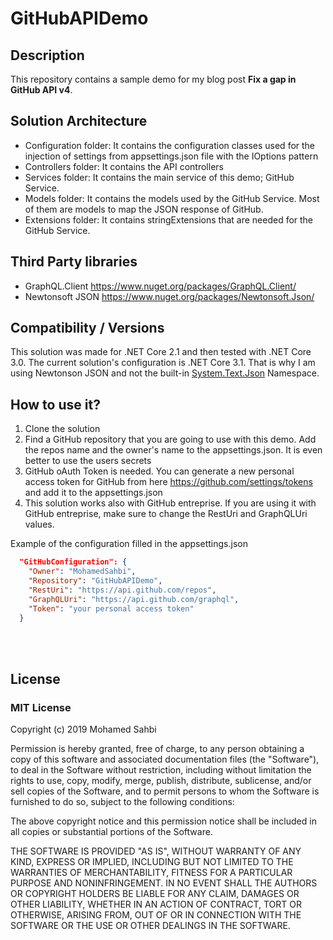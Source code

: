 # GitHubAPIDemo
## Description
This repository contains a sample demo for my blog post <b>Fix a gap in GitHub API v4</b>. 

## Solution Architecture
- Configuration folder: It contains the configuration classes used for the injection of settings from appsettings.json file with the IOptions pattern
- Controllers folder: It contains the API controllers
- Services folder: It contains the main service of this demo; GitHub Service.
- Models folder: It contains the models used by the GitHub Service. Most of them are models to map the JSON response of GitHub.
- Extensions folder: It contains stringExtensions that are needed for the GitHub Service.

## Third Party libraries
- GraphQL.Client https://www.nuget.org/packages/GraphQL.Client/
- Newtonsoft JSON https://www.nuget.org/packages/Newtonsoft.Json/

## Compatibility / Versions
This solution was made for .NET Core 2.1 and then tested with .NET Core 3.0. The current solution's configuration is .NET Core 3.1. That is why I am using Newtonson JSON and not the built-in [System.Text.Json](https://docs.microsoft.com/en-us/dotnet/api/system.text.json?view=netcore-3.1) Namespace.

## How to use it?
1. Clone the solution
2. Find a GitHub repository that you are going to use with this demo. Add the repos name and the owner's name to the appsettings.json. It is even better to use the users secrets
3. GitHub oAuth Token is needed. You can generate a new personal access token for GitHub from here https://github.com/settings/tokens and add it to the appsettings.json
4. This solution works also with GitHub entreprise. If you are using it with GitHub entreprise, make sure to change the RestUri and GraphQLUri values.

Example of the configuration filled in the appsettings.json

```json
  "GitHubConfiguration": {
    "Owner": "MohamedSahbi",
    "Repository": "GitHubAPIDemo",
    "RestUri": "https://api.github.com/repos",
    "GraphQLUri": "https://api.github.com/graphql",
    "Token": "your personal access token"
  }

```

<br/> <br/>
## License
### MIT License

Copyright (c) 2019 Mohamed Sahbi

Permission is hereby granted, free of charge, to any person obtaining a copy
of this software and associated documentation files (the "Software"), to deal
in the Software without restriction, including without limitation the rights
to use, copy, modify, merge, publish, distribute, sublicense, and/or sell
copies of the Software, and to permit persons to whom the Software is
furnished to do so, subject to the following conditions:

The above copyright notice and this permission notice shall be included in all
copies or substantial portions of the Software.

THE SOFTWARE IS PROVIDED "AS IS", WITHOUT WARRANTY OF ANY KIND, EXPRESS OR
IMPLIED, INCLUDING BUT NOT LIMITED TO THE WARRANTIES OF MERCHANTABILITY,
FITNESS FOR A PARTICULAR PURPOSE AND NONINFRINGEMENT. IN NO EVENT SHALL THE
AUTHORS OR COPYRIGHT HOLDERS BE LIABLE FOR ANY CLAIM, DAMAGES OR OTHER
LIABILITY, WHETHER IN AN ACTION OF CONTRACT, TORT OR OTHERWISE, ARISING FROM,
OUT OF OR IN CONNECTION WITH THE SOFTWARE OR THE USE OR OTHER DEALINGS IN THE
SOFTWARE.
